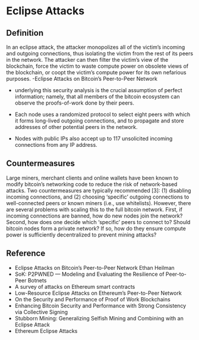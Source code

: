 # Eclipse Attacks

## Definition
In an eclipse attack, the attacker monopolizes all of the victim’s incoming and outgoing connections, thus isolating the victim from the rest of its peers in the network. The attacker can then filter the victim’s view of the blockchain, force the victim to waste compute power on obsolete views of the blockchain, or coopt the victim’s compute power for its own nefarious purposes. -Eclipse Attacks on Bitcoin’s Peer-to-Peer Network

* underlying this security analysis is the crucial assumption of perfect information; namely, that all members of the bitcoin ecosystem can observe the proofs-of-work done by their peers.

* Each node uses a randomized protocol to select eight peers with which it forms long-lived outgoing connections, and to propagate and store addresses of other potential peers in the network. 

* Nodes with public IPs also accept up to 117 unsolicited incoming connections from any IP address. 



## Countermeasures
Large miners, merchant clients and online wallets have been known to modify bitcoin’s networking code to reduce the risk of network-based attacks. Two countermeasures are typically recommended [3]: (1) disabling incoming connections, and (2) choosing ‘specific’ outgoing connections to well-connected peers or known miners (i.e., use whitelists). However, there are several problems with scaling this to the full bitcoin network. First, if incoming connections are banned, how do new nodes join the network? Second, how does one decide which ‘specific’ peers to connect to? Should bitcoin nodes form a private network? If so, how do they ensure compute power is sufficiently decentralized to prevent mining attacks?

## Reference 
* Eclipse Attacks on Bitcoin’s Peer-to-Peer Network Ethan Heilman
* SoK: P2PWNED — Modeling and Evaluating the Resilience of Peer-to-Peer Botnets
* A survey of attacks on Ethereum smart contracts
* Low-Resource Eclipse Attacks on Ethereum’s Peer-to-Peer Network
* On the Security and Performance of Proof of Work Blockchains
* Enhancing Bitcoin Security and Performance with Strong Consistency via Collective Signing
* Stubborn Mining: Generalizing Selfish Mining and Combining with an Eclipse Attack
* Ethereum Eclipse Attacks

